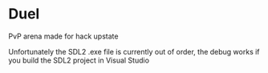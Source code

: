 # Duel
PvP arena made for hack upstate

Unfortunately the SDL2 .exe file is currently out of order, the debug works if you build the SDL2 project in Visual Studio
